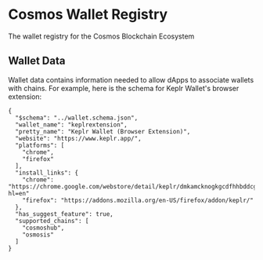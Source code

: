 # Cosmos Wallet Registry

The wallet registry for the Cosmos Blockchain Ecosystem

## Wallet Data

Wallet data contains information needed to allow dApps to associate wallets with chains.
For example, here is the schema for Keplr Wallet's browser extension:

```
{
  "$schema": "../wallet.schema.json",
  "wallet_name": "keplrextension",
  "pretty_name": "Keplr Wallet (Browser Extension)",
  "website": "https://www.keplr.app/",
  "platforms": [
    "chrome",
    "firefox"
  ],
  "install_links": {
    "chrome": "https://chrome.google.com/webstore/detail/keplr/dmkamcknogkgcdfhhbddcghachkejeap?hl=en"
    "firefox": "https://addons.mozilla.org/en-US/firefox/addon/keplr/"
  },
  "has_suggest_feature": true,
  "supported_chains": [
    "cosmoshub",
    "osmosis"
  ]
}
```
